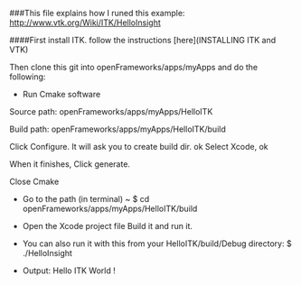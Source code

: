 ###This file explains how I runed this example:
http://www.vtk.org/Wiki/ITK/HelloInsight

####First install ITK.
follow the instructions [here](INSTALLING ITK and VTK)

Then clone this git into openFrameworks/apps/myApps and do the following:

* Run Cmake software

Source path: openFrameworks/apps/myApps/HelloITK

Build path: openFrameworks/apps/myApps/HelloITK/build

Click Configure.
	It will ask you to create build dir. ok
	Select Xcode, ok

When it finishes, Click generate.

Close Cmake

* Go to the path (in terminal)
~ $ cd openFrameworks/apps/myApps/HelloITK/build

* Open the Xcode project file
Build it and run it.

* You can also run it with this from your HelloITK/build/Debug directory:
$ ./HelloInsight 

* Output:
Hello ITK World !
